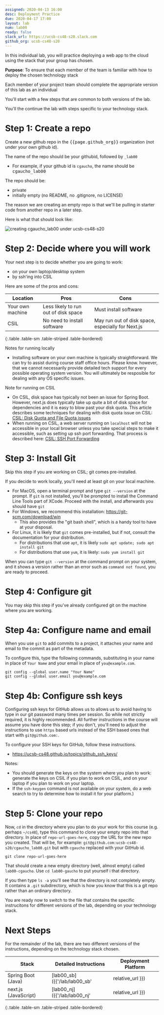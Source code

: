 ```yaml
---
assigned: 2020-04-13 16:00
desc: Deployment Practice
due: 2020-04-17 17:00
layout: lab
num: lab00
ready: false
slack_url: https://ucsb-cs48-s20.slack.com
github_org: ucsb-cs48-s20
---
```


In this individual lab, you will practice deploying a web app to the cloud using the stack that your group has chosen.

**Purpose**: To ensure that each member of the team is familiar with how to deploy the chosen technology stack


Each member of your project team should complete the appropriate version of this lab as an individual

You'll start with a few steps that are common to both versions of the lab.

You'll the continue the lab with steps specific to your technology stack.


# Step 1: Create a repo

Create a new github repo in the <tt>{{page.github_org}}</tt> organization (not under your own github id).

The name of the repo should be your githubid, followed by `_lab00`
* For example, if your github id is `cgaucho`, the name should be <tt>cgaucho_lab00</tt>

The repo should be:
* private
* initially empty (no README, no .gitignore, no LICENSE)

The reason we are creating an empty repo is that we'll be pulling in starter code from another repo in a later step.

Here is what that should look like: 

![creating cgaucho_lab00 under ucsb-cs48-s20](create_lab_repo_40pct.png) 


# Step 2: Decide where you will work

Your next step is to decide whether you are going to work:
* on your own laptop/desktop system
* by ssh'ing into CSIL

Here are some of the pros and cons:

| Location | Pros | Cons |
|----------|------|------|
| Your own machine | Less likely to run out of disk space | Must install software |
| CSIL | No need to install software | May run out of disk space, especially for Next.js | 
{:.table .table-sm .table-striped .table-bordered}

Notes for running locally
* Installing software on your own machine is typically straightforward.  We can try to assist during course staff office hours.   Please know. however, that we cannot necessarily provide detailed tech support for every possible operating system version.   You will ultimately be resposible for dealing with any OS specific issues.

Note for running on CSIL
* On CSIL, disk space has typically not been an issue for Spring Boot.  However, next.js does typically take up quite a bit of disk space for dependencies and it is easy to blow past your disk quota.  This article describes some techniques for dealing with disk quota issue on CSIL: [CSIL: Disk Quota and File Quota issues](https://ucsb-cs48.github.io/topics/csil_disk_quota/)
* When running on CSIL, a web server running on `localhost` will not be accessible in your local browser unless you take
  special steps to make it accessible, such as setting up ssh port forwarding.  That process is described here: [CSIL: SSH Port Forwarding](https://ucsb-cs48.github.io/topics/csil_ssh_port_forwarding/)


# Step 3: Install Git

Skip this step if you are working on CSIL; git comes pre-installed.

If you decide to work locally, you'll need at least git on your local machine. 

* For MacOS, open a terminal prompt and type `git --version` at the prompt.  If `git` is not installed, you'll be prompted to
  install the Command Line Tools part of XCode.   Proceed with the install, and afterwards you should have `git`
* For Windows, we recommend this installation: <https://git-scm.com/download/win>
  * This also provides the "git bash shell", which is a handy tool to have at your disposal.
* For Linux, it is likely that `git` comes pre-installed, but if not, consult the documentation for your distribution.
  * For distributions that use `apt`, it is likely `sudo apt update; sudo apt install git`
  * For distributions that use `yum`, it is likely: `sudo yum install git`

When you can type `git --version` at the command prompt on your system, and it shows a version rather than an error such as `command not found`, you are ready to proceed.

# Step 4: Configure git

You may skip this step if you've already configured git on the machine where you are working.

# Step 4a: Configure name and email

When you use `git` to add commits to a project, it attaches your name and email to the commit as part of the metadata.

To configure this, type the following commands, substituting in your name in place of `Your Name` and your email in place of `you@example.com`.

```
git config --global user.name "Your Name"
git config --global user.email you@example.com
```

# Step 4b: Configure ssh keys

Configuring ssh keys for GitHub allows us to allows us to avoid having to type in our git password many times per session.  So while not strictly required, it is highly recommended.   All further instructions in the course will assume you have done this step; if you don't, you'll need to adjust the instructions to use `https` based urls instead of the SSH based ones that start with `git@github.com:`.

To configure your SSH keys for GitHub, follow these instructions.  

* <https://ucsb-cs48.github.io/topics/github_ssh_keys/>

Notes: 
* You should generate the keys on the system where you plan to work: generate the keys on CSIL if you plan to work on CSIL, and on your laptop if you plan to work on your laptop.
* If the `ssh-keygen` command is not available on your system, do a web search to try to determine how to install it for your platform.)

# Step 5: Clone your repo

Now, `cd` in the directory where you plan to do your work for this course (e.g. perhaps `~/cs48`), type this command to clone your empty repo into that directory.   In place of `repo-url-goes-here`, copy the URL for the new repo you created.  That will be, for example: `git@github.com:ucsb-cs48-s20/cgaucho_lab00.git` but with `cgaucho` replaced with your GitHub id.

```
git clone repo-url-goes-here
```

That should create a new empty directory (well, almost empty) called `lab00-cgaucho`.  Use `cd lab00-gaucho` to put yourself i that directory.

If you then type `ls -a` you'll see that the directory is not completely empty. It contains a `.git` subdirectory, which is how you know that this is a git repo rather than an ordinary directory.

You are ready now to switch to the file that contains the specific instrucitons for different versions of the lab, depending on your technology stack.

# Next Steps

For the remainder of the lab, there are two different versions of the instructions, depending on the technology stack chosen.

| Stack | Detailed Instructions | Deployment Platform | 
|-------|-----------------------|---------------------|
| Spring Boot (Java) | [lab00_sb]({{'/lab/lab00_sb' | relative_url }}) | Heroku |
| next.js (JavaScript) | [lab00_nj]({{'/lab/lab00_nj' | relative_url }}) | now.sh |
{:.table .table-sm .table-striped .table-bordered}


